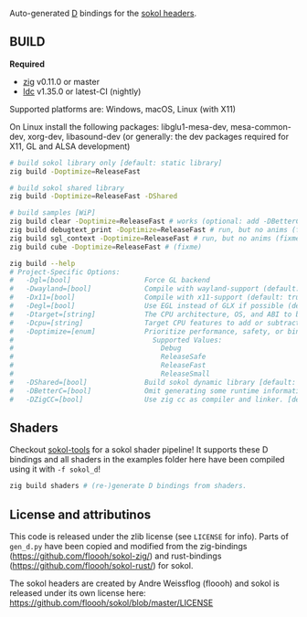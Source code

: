 
Auto-generated [D](https://dlang.org) bindings for the [sokol headers](https://github.com/floooh/sokol).

## BUILD

**Required**

- [zig](https://ziglang.org/download) v0.11.0 or master
- [ldc](https://ldc-developers.github.io) v1.35.0 or latest-CI (nightly)

Supported platforms are: Windows, macOS, Linux (with X11)

On Linux install the following packages: libglu1-mesa-dev, mesa-common-dev, xorg-dev, libasound-dev (or generally: the dev packages required for X11, GL and ALSA development)

```bash
# build sokol library only [default: static library]
zig build -Doptimize=ReleaseFast

# build sokol shared library
zig build -Doptimize=ReleaseFast -DShared

# build samples [WiP]
zig build clear -Doptimize=ReleaseFast # works (optional: add -DBetterC)
zig build debugtext_print -Doptimize=ReleaseFast # run, but no anims (fixme)
zig build sgl_context -Doptimize=ReleaseFast # run, but no anims (fixme)
zig build cube -Doptimize=ReleaseFast # (fixme)

zig build --help
# Project-Specific Options:
#   -Dgl=[bool]                  Force GL backend
#   -Dwayland=[bool]             Compile with wayland-support (default: false)
#   -Dx11=[bool]                 Compile with x11-support (default: true)
#   -Degl=[bool]                 Use EGL instead of GLX if possible (default: false)
#   -Dtarget=[string]            The CPU architecture, OS, and ABI to build for
#   -Dcpu=[string]               Target CPU features to add or subtract
#   -Doptimize=[enum]            Prioritize performance, safety, or binary size (-O flag)
#                                  Supported Values:
#                                    Debug
#                                    ReleaseSafe
#                                    ReleaseFast
#                                    ReleaseSmall
#   -DShared=[bool]              Build sokol dynamic library [default: static]
#   -DBetterC=[bool]             Omit generating some runtime information and helper functions. [default: false]
#   -DZigCC=[bool]               Use zig cc as compiler and linker. [default: false]
```

## Shaders
Checkout [sokol-tools](https://github.com/floooh/sokol-tools) for a sokol shader pipeline! It supports these D bindings and all shaders in the examples folder
here have been compiled using it with `-f sokol_d`!

```bash
zig build shaders # (re-)generate D bindings from shaders.
```

## License and attributinos
This code is released under the zlib license (see `LICENSE` for info). Parts of `gen_d.py` have been copied and modified from
the zig-bindings (https://github.com/floooh/sokol-zig/) and rust-bindings (https://github.com/floooh/sokol-rust/) for sokol.

The sokol headers are created by Andre Weissflog (floooh) and sokol is released under its own license here: https://github.com/floooh/sokol/blob/master/LICENSE
